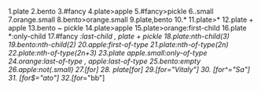 1.plate
2.bento
3.#fancy
4.plate>apple
5.#fancy>pickle
6..small
7.orange.small
8.bento>orange.small
9.plate,bento
10.*
11.plate>*
12.plate + apple
13.bento ~ pickle
14.plate>apple
15.plate>orange:first-child
16.plate *:only-child
17.#fancy *:last-child , plate + pickle
18.plate:nth-child(3)
19.bento:nth-child(2)
20.apple:first-of-type
21.plate:nth-of-type(2n)
22.plate:nth-of-type(2n+3)
23.plate apple.small:only-of-type
24.orange:last-of-type , apple:last-of-type
25.bento:empty
26.apple:not(.small)
27.[for]
28. plate[for]
29.[for="Vitaly"]
30. [for^="Sa"]
31. [for$="ato"]
32.[for*="bb"]
